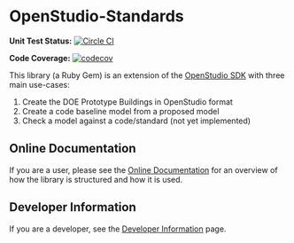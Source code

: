 # OpenStudio-Standards

**Unit Test Status:** [![Circle CI](https://circleci.com/gh/NREL/openstudio-standards/tree/master.svg?style=svg)](https://circleci.com/gh/NREL/openstudio-standards/tree/nrcan)

**Code Coverage:** [![codecov](https://codecov.io/gh/NREL/openstudio-standards/branch/nrcan/graph/badge.svg)](https://codecov.io/gh/NREL/openstudio-standards)

This library (a Ruby Gem) is an extension of the [OpenStudio SDK](https://www.openstudio.net/) with three main use-cases:

1. Create the DOE Prototype Buildings in OpenStudio format
2. Create a code baseline model from a proposed model
3. Check a model against a code/standard (not yet implemented)

## Online Documentation

If you are a user, please see the [Online Documentation](http://www.rubydoc.info/gems/openstudio-standards)
 for an overview of how the library is structured and how it is used.

## Developer Information

If you are a developer, see the [Developer Information](docs/DeveloperInformation.md) page.



